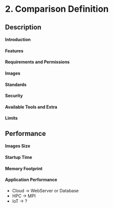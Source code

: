 # 2. Comparison Definition
## Description

#### Introduction

#### Features

#### Requirements and Permissions

#### Images

#### Standards

#### Security

#### Available Tools and Extra

#### Limits

## Performance

#### Images Size

#### Startup Time

#### Memory Footprint

#### Application Performance

- Cloud -> WebServer or Database
- HPC -> MPI
- IoT -> ?



